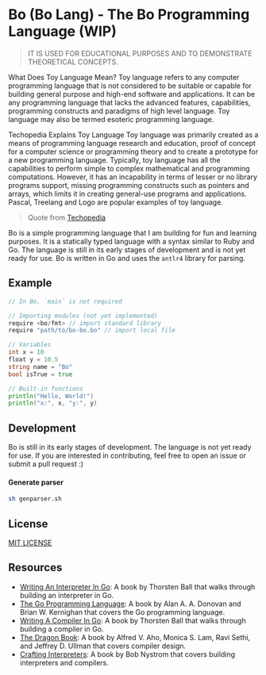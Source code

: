 # Bo (Bo Lang) - The Bo Programming Language (WIP)

> IT IS USED FOR EDUCATIONAL PURPOSES AND TO DEMONSTRATE THEORETICAL CONCEPTS.

What Does Toy Language Mean?
Toy language refers to any computer programming language that is not considered to be suitable or capable for building general purpose and high-end software and applications. It can be any programming language that lacks the advanced features, capabilities, programming constructs and paradigms of high level language. Toy language may also be termed esoteric programming language.

Techopedia Explains Toy Language
Toy language was primarily created as a means of programming language research and education, proof of concept for a computer science or programming theory and to create a prototype for a new programming language. Typically, toy language has all the capabilities to perform simple to complex mathematical and programming computations. However, it has an incapability in terms of lesser or no library programs support, missing programming constructs such as pointers and arrays, which limits it in creating general-use programs and applications. Pascal, Treelang and Logo are popular examples of toy language.

> Quote from [Techopedia](https://www.techopedia.com/definition/22609/toy-language)

Bo is a simple programming language that I am building for fun and learning purposes. It is a statically typed language with a syntax similar to Ruby and Go. The language is still in its early stages of development and is not yet ready for use. Bo is written in Go and uses the `antlr4` library for parsing.

## Example

```go
// In Bo, `main` is not required

// Importing modules (not yet implemented)
require <bo/fmt> // import standard library
require "path/to/bo-bo.bo" // import local file

// Variables
int x = 10
float y = 10.5
string name = "Bo"
bool isTrue = true

// Built-in functions
println("Hello, World!")
println("x:", x, "y:", y)
```

## Development

Bo is still in its early stages of development. The language is not yet ready for use. If you are interested in contributing, feel free to open an issue or submit a pull request :)

#### Generate parser

```bash
sh genparser.sh
```

## License

[MIT LICENSE](LICENSE)

## Resources

- [Writing An Interpreter In Go](https://interpreterbook.com/): A book by Thorsten Ball that walks through building an interpreter in Go.
- [The Go Programming Language](https://www.gopl.io/): A book by Alan A. A. Donovan and Brian W. Kernighan that covers the Go programming language.
- [Writing A Compiler In Go](https://compilerbook.com/): A book by Thorsten Ball that walks through building a compiler in Go.
- [The Dragon Book](https://en.wikipedia.org/wiki/Compilers:_Principles,_Techniques,_and_Tools): A book by Alfred V. Aho, Monica S. Lam, Ravi Sethi, and Jeffrey D. Ullman that covers compiler design.
- [Crafting Interpreters](https://craftinginterpreters.com/): A book by Bob Nystrom that covers building interpreters and compilers.
